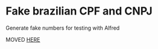Fake brazilian CPF and CNPJ
=================
Generate fake numbers for testing with Alfred

MOVED [HERE](https://github.com/gilbarbara/alfred-workflows)
